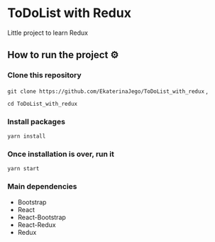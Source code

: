 # ToDoList with Redux

Little project to learn Redux

## How to run the project ⚙️

### Clone this repository

`git clone https://github.com/EkaterinaJego/ToDoList_with_redux` ,

`cd ToDoList_with_redux`

### Install packages

`yarn install`

### Once installation is over, run it

`yarn start`

### Main dependencies

- Bootstrap
- React
- React-Bootstrap
- React-Redux
- Redux
